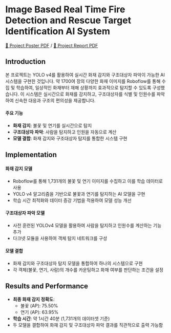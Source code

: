 # Image Based Real Time Fire Detection and Rescue Target Identification AI System
[📄 Project Poster PDF](https://github.com/yejinyeo/Image-Based-Real-Time-Fire-Detection-and-Rescue-Target-Identification-AI-System/blob/main/poster.pdf) / [📄 Project Report PDF](https://github.com/yejinyeo/Image-Based-Real-Time-Fire-Detection-and-Rescue-Target-Identification-AI-System/blob/main/report.pdf)

## Introduction
본 프로젝트는 YOLO v4를 활용하여 실시간 화재 감지와 구조대상자 파악이 가능한 AI 시스템을 구현한 것입니다. 약 1700여 장의 다양한 화재 이미지를 Roboflow를 통해 수집 및 학습하여, 일상적인 화재부터 재해 상황까지 효과적으로 탐지할 수 있도록 구성했습니다. 이 시스템은 실시간으로 화재를 감지하고, 구조대상자를 식별 및 인원수를 파악하여 신속한 대응과 구조의 편의성을 제공합니다.

#### 주요 기능
- **화재 감지**: 불꽃 및 연기를 실시간으로 탐지
- **구조대상자 파악**: 사람을 탐지하고 인원을 자동으로 계산
- **모델 결합**: 화재 감지와 구조대상자 탐지를 통합한 시스템 구현


## Implementation
#### 화재 감지 모델
- Roboflow를 통해 1,731개의 불꽃 및 연기 이미지를 수집하고 이를 학습 데이터로 사용
- YOLO v4 알고리즘을 기반으로 불꽃과 연기를 탐지하는 AI 모델을 구현
- 학습 시간 최적화와 데이터 증강 기법을 적용하여 모델 성능 개선

#### 구조대상자 파악 모델
- 사전 훈련된 YOLOv4 모델을 활용하여 사람을 탐지하고 인원수를 계산하는 기능 추가
- 다크넷 모듈을 사용하여 객체 탐지 네트워크를 구성

#### 모델 결합
- 화재 감지와 구조대상자 탐지 모델을 통합하여 하나의 시스템으로 구현
- 각 객체(불꽃, 연기, 사람)의 개수를 카운팅하고 화재 여부를 판단하는 조건을 설정


## Results and Performance
- **최종 화재 감지 정확도**:
  - 불꽃 (AP): 75.50%
  - 연기 (AP): 63.95%
- **학습 시간**: 약 1시간 40분 (1,731개의 데이터셋 기준)
- 두 모델을 결합하여 화재 감지 및 구조대상자 파악 결과를 직관적으로 출력 가능함
